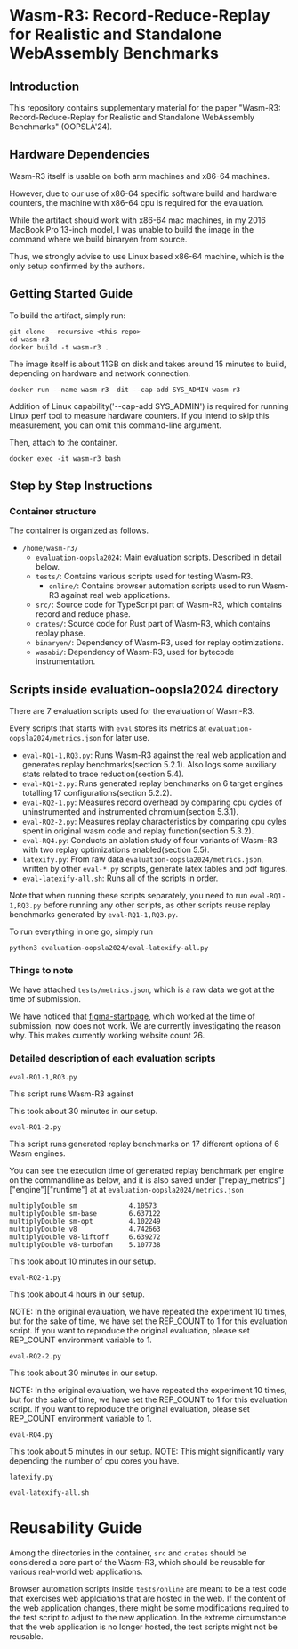 # Wasm-R3: Record-Reduce-Replay for Realistic and Standalone  WebAssembly Benchmarks

## Introduction

This repository contains supplementary material for the paper "Wasm-R3: Record-Reduce-Replay for Realistic and Standalone  WebAssembly Benchmarks" (OOPSLA'24).

## Hardware Dependencies

Wasm-R3 itself is usable on both arm machines and x86-64 machines.

However, due to our use of x86-64 specific software build and hardware counters, the machine with x86-64 cpu is required for the evaluation.

While the artifact should work with x86-64 mac machines, in my 2016 MacBook Pro 13-inch model, I was unable to build the image in the command where we build binaryen from source.

Thus, we strongly advise to use Linux based x86-64 machine, which is the only setup confirmed by the authors.

## Getting Started Guide

To build the artifact, simply run: 
```
git clone --recursive <this repo>
cd wasm-r3
docker build -t wasm-r3 .
```
The image itself is about 11GB on disk and takes around 15 minutes to build, depending on hardware and network connection.

```
docker run --name wasm-r3 -dit --cap-add SYS_ADMIN wasm-r3
```

Addition of Linux capability('--cap-add SYS_ADMIN') is required for running Linux perf tool to measure hardware counters.
If you intend to skip this measurement, you can omit this command-line argument.

Then, attach to the container.

```
docker exec -it wasm-r3 bash
```

## Step by Step Instructions

### Container structure 

The container is organized as follows.

- `/home/wasm-r3/`
  - `evaluation-oopsla2024`: Main evaluation scripts. Described in detail below.
  - `tests/`: Contains various scripts used for testing Wasm-R3.
    - `online/`: Contains browser automation scripts used to run Wasm-R3 against real web applications.
  - `src/`: Source code for TypeScript part of Wasm-R3, which contains record and reduce phase.
  - `crates/`: Source code for Rust part of Wasm-R3, which contains replay phase.
  - `binaryen/`: Dependency of Wasm-R3, used for replay optimizations.
  - `wasabi/`: Dependency of Wasm-R3, used for bytecode instrumentation.

## Scripts inside evaluation-oopsla2024 directory

There are 7 evaluation scripts used for the evaluation of Wasm-R3.

Every scripts that starts with `eval` stores its metrics at `evaluation-oopsla2024/metrics.json` for later use.

- `eval-RQ1-1,RQ3.py`: Runs Wasm-R3 against the real web application and generates replay benchmarks(section 5.2.1). Also logs some auxiliary stats related to trace reduction(section 5.4).
- `eval-RQ1-2.py`: Runs generated replay benchmarks on 6 target engines totalling 17 configurations(section 5.2.2).
- `eval-RQ2-1.py`: Measures record overhead by comparing cpu cycles of uninstrumented and instrumented chromium(section 5.3.1).
- `eval-RQ2-2.py`: Measures replay characteristics by comparing cpu cyles spent in original wasm code and replay function(section 5.3.2).
- `eval-RQ4.py`: Conducts an ablation study of four variants of Wasm-R3 with two replay optimizations enabled(section 5.5).
- `latexify.py`: From raw data `evaluation-oopsla2024/metrics.json`, written by other `eval-*.py` scripts, generate latex tables and pdf figures.
- `eval-latexify-all.sh`: Runs all of the scripts in order.

Note that when running these scripts separately, you need to run `eval-RQ1-1,RQ3.py` before running any other scripts, as other scripts reuse replay benchmarks generated by `eval-RQ1-1,RQ3.py`.

To run everything in one go, simply run

```
python3 evaluation-oopsla2024/eval-latexify-all.py
```

### Things to note

We have attached `tests/metrics.json`, which is a raw data we got at the time of submission.

We have noticed that [figma-startpage](https://www.figma.com), which worked at the time of submission, now does not work.
We are currently investigating the reason why. This makes currently working website count 26.

### Detailed description of each evaluation scripts

`eval-RQ1-1,RQ3.py`

This script runs Wasm-R3 against 

This took about 30 minutes in our setup.

`eval-RQ1-2.py`

This script runs generated replay benchmarks on 17 different options of 6 Wasm engines.

You can see the execution time of generated replay benchmark per engine on the commandline as below, and it is also saved under ["replay_metrics"]["engine"]["runtime"] at at `evaluation-oopsla2024/metrics.json`

```
multiplyDouble sm             4.10573
multiplyDouble sm-base        6.637122
multiplyDouble sm-opt         4.102249
multiplyDouble v8             4.742663
multiplyDouble v8-liftoff     6.639272
multiplyDouble v8-turbofan    5.107738
```

This took about 10 minutes in our setup.

`eval-RQ2-1.py`

This took about 4 hours in our setup.

NOTE: In the original evaluation, we have repeated the experiment 10 times, but for the sake of time, we have set the REP_COUNT to 1 for this evaluation script.
If you want to reproduce the original evaluation, please set REP_COUNT environment variable to 1.

`eval-RQ2-2.py`

This took about 30 minutes in our setup.

NOTE: In the original evaluation, we have repeated the experiment 10 times, but for the sake of time, we have set the REP_COUNT to 1 for this evaluation script.
If you want to reproduce the original evaluation, please set REP_COUNT environment variable to 1.

`eval-RQ4.py`

This took about 5 minutes in our setup. 
NOTE: This might significantly vary depending the number of cpu cores you have.

`latexify.py`

`eval-latexify-all.sh`


# Reusability Guide

Among the directories in the container, `src` and `crates` should be considered a core part of the Wasm-R3, which should be reusable for various real-world web applications.

Browser automation scripts inside `tests/online` are meant to be a test code that exercises web applciations that are hosted in the web. If the content of the web application changes, there might be some modifications required to the test script to adjust to the new application. In the extreme circumstance that the web application is no longer hosted, the test scripts might not be reusable.
